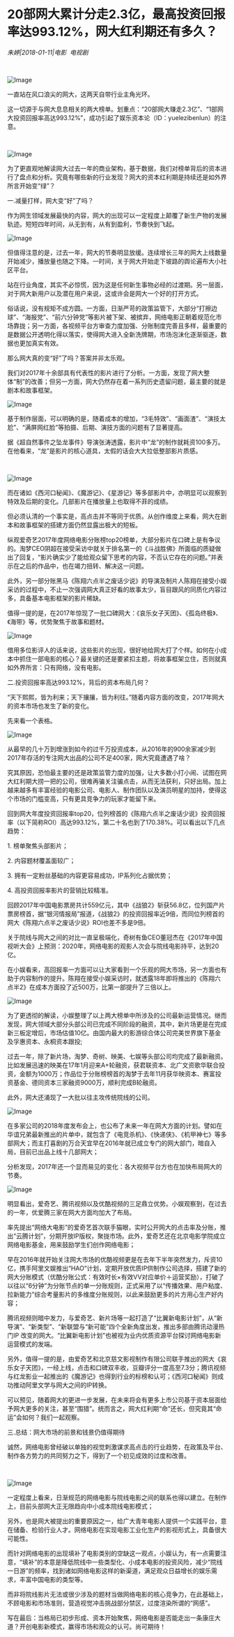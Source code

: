 # 20部网大累计分走2.3亿，最高投资回报率达993.12%，网大红利期还有多久？

*朱婷|2018-01-11|电影 
                                                电视剧*

﻿

![Image](http://si1.go2yd.com/get-image/0Js5Yw7c5rM)

一直站在风口浪尖的网大，这两天自带行业主角光环。

这一切源于与网大息息相关的两大榜单。划重点：“20部网大赚走2.3亿”、“1部网大投资回报率高达993.12%”，成功引起了娱乐资本论（ID：yuelezibenlun）的注意。

﻿﻿

![Image](http://si1.go2yd.com/get-image/0Js5YgzXPfc)

为了更直观地解读网大过去一年的商业架构，基于数据，我们对榜单背后的资本进行了盘点和分析。究竟有哪些新的行业发现？网大的资本红利期是持续还是如外界所言开始变“绿”？

一.减量打样，网大变“好”了吗？

作为网生领域发展最快的内容，网大的出现可以一定程度上颠覆了新生产物的发展轨迹。短短四年时间，从无到有，从有到盈利，节奏快到飞起。

![Image](http://si1.go2yd.com/get-image/0Js5YusUpGa)

但值得注意的是，过去一年，网大的节奏明显放缓。连续增长三年的网大上线数量开始减少，播放量也随之下降。一时间，关于网大开始走下坡路的舆论遍布大小社区平台。

站在行业角度，其实不必惊慌，因为这是任何新生事物必经的过渡期。另一层面，对于网大新用户以及潜在用户来说，这或许会是网大一个好的打开方式。

俗话说，没有规矩不成方圆。一方面，日渐严苛的政策监管下，大部分“打擦边球”、“海报党”、“前六分钟党”等影片被下架、被摈弃，网络电影正朝着规范化市场靠拢；另一方面，各视频平台方审查力度加强、分账制度完善且多样，最重要的是数据公开透明化得以落实，使得网大进入全新洗牌期，市场泡沫化逐渐驱逐，数据也更加真实有效。

那么网大真的变“好”了吗？答案并非太乐观。

我们对2017年十余部具有代表性的影片进行了分析。一方面，发现了网大整体“制”的改善；但另一方面，网大仍然存在着一系列历史遗留问题，最主要的就是剧本和故事框架。

![Image](http://si1.go2yd.com/get-image/0Js5YxwkEpU)

基于制作层面，可以明确的是，随着成本的增加，“3毛特效”、“画面渣”、“演技太尬”、“满屏网红脸”等拍摄、后期、演技方面的问题有了显著提高。

据《超自然事件之坠龙事件》导演张涛透露，影片中“龙”的制作就耗资100多万。在他看来，“龙”是影片的核心道具，太假的话会大大拉低整部影片质感。

﻿

![Image](http://si1.go2yd.com/get-image/0Js5YtKpoPY)

而在诸如《西河口秘闻》、《魔游记》、《星游记》等多部影片中，亦明显可以观察到特效及后期的变化。几部影片在播放量上也取得不菲的成绩。

但必须认清的一个事实是，高点击并不等同于优质。从创作维度上来看，网大在剧本和故事框架的搭建方面仍然显露出极大的短板。

纵观爱奇艺2017年度网络电影分账榜top20榜单，大部分影片在口碑上是有争议的。淘梦CEO阴超在接受采访中就关于排名第一的《斗战胜佛》所面临的质疑做出了回复，“影片确实少了能给观众留下思考的内容，不否认它存在的问题。”并表示在之后的作品中，也在竭力扭转、解决这一问题。

此外，另一部分账黑马《陈翔六点半之废话少说》的导演及制片人陈翔在接受小娱采访的过程中，不止一次强调网大真正好看的故事太少，盲目跟风的同质化内容过多，具备基本电影框架的影片稀缺。

值得一提的是，在2017年惊现了一批口碑网大：《哀乐女子天团》、《孤岛终极》、《海带》等，优势聚焦于故事和题材。

![Image](http://si1.go2yd.com/get-image/0Js5YpH3qzI)

借用多位影评人的话来说，这些影片的出现，很好地给网大打了个样。如何在小成本中抓住一部电影的核心？最关键的还是要紧扣主题，将故事框架立住，否则就真如外界所言：只有网络，没有电影。

二.投资回报率高达993.12%，背后的资本布局几何？

“天下熙熙，皆为利来；天下攘攘，皆为利往。”随着内容方面的改变，2017年网大的资本市场也发生了新的变化。

先来看一个表格。

![Image](http://si1.go2yd.com/get-image/0Js5YnsJtVw)

从最早的几十万到增涨到如今的过千万投资成本，从2016年的900余家减少到2017年存活的专注网大出品的公司不足400家，网大究竟遭遇了啥？

究其原因，恐怕最主要的还是政策监管力度的加强，让大多数小打小闹、试图在网大红利期大捞一把的公司，很难再骗关注骗点击，从而无法获利，只好出局。加上越来越多有丰富经验的电影公司、电影人、制作团队以及演员明星的加持，使得这个市场的门槛变高，只有更具竞争力的玩家才能留下来。

回到网大年度投资回报率top20，位列榜首的《陈翔六点半之废话少说》投资回报率（以下简称ROI）高达993.12%，第二十名也到了170.38%。可以看出以下几点趋势：

1. 榜单聚焦头部影片；

2. 内容题材覆盖面较广；

3. 拥有一定粉丝基础的内容更容易成功，IP系列化占据优势；

4. 高投资回报率影片的营销比较精准。

回顾2017年中国电影票房共计559亿元，其中《战狼2》斩获56.8亿，位列国产片票房榜首，据“银河情报局”报道，《战狼2》的投资回报率近9倍，而同位列榜首的网大《陈翔六点半之废话少说》ROI也差不多是9倍。

关于院线与网大之间的对比一直呈极端化，奇树有鱼CEO董冠杰在《2017年中国视听大会》上预测：2020年，网络电影的观影人次会与院线电影持平，达到20亿。

在小娱看来，高回报率一方面可以让大家看到一个乐观的网大市场，另一方面也有助于内容制作的提升。陈翔在接受小娱采访时，就透露18年即将推出的《陈翔六点半2》在成本方面投了近500万，比第一部提升了三倍以上。

![Image](http://si1.go2yd.com/get-image/0Js5YiX6Yhk)

为了更透彻的解读，小娱整理了以上两大榜单中所涉及的公司最新运营情况。继而发现，网大领域大部分头部公司已完成不同阶段的融资，其中，新片场更是在完成新三板定增后，市场估值10亿。由国内最大的影游综合体公司完美世界旗下基金及孚惠资本、永桐资本跟投;

过去一年，除了新片场，淘梦、奇树、映美、七娱等头部公司均完成了最新融资。比如发展迅速的映美在17年1月迎来A+轮融资，获君联资本、北广文资歌华联合投资，金额为1000万；作品位于分账榜榜首的淘梦于去年11月获华映资本、赛富投资基金、德同资本三家融资9000万，顺利完成B轮融资。

此外，网大还涌现了一大批以往主攻传统院线的公司。

![Image](http://si1.go2yd.com/get-image/0Js5Yk5K6a0)

在多家公司的2018年度发布会上，也公布了未来一年在网大方面的计划。譬如在华谊兄弟最新推出的片单中，就包含了《电竞杀机》、《快递侠》、《机甲神七》等多部网大；而主打喜剧的万合天宜早在2016年就已成立专门的网大部门，暗自入局，目前已出品上线十几部网大；

分析发现，2017年还一个显而易见的变化：各大视频平台方也在加快布局网大的节奏。

![Image](http://si1.go2yd.com/get-image/0Js5YlM2C6i)

明显看出，爱奇艺、腾讯视频以及优酷视频的三足鼎立优势。小娱观察到，在过去的一年，优爱腾三家在网大方面均加大了布局。

率先提出“网络大电影”的爱奇艺首次联手猫眼，实时公开网大的点击率及分账，推出“云腾计划”，分期开放IP版权，聚拢市场。此外，爱奇艺还在北京电影学院成立网络电影基金，用来鼓励学生们创作网络电影；

早在2016年就开始关注网大市场的优酷视频更是在去年下半年突然发力，斥资10亿，携手阿里文娱推出“HAO”计划，定期开放优质IP供制作公司选择，搭建了新的网大分账模式（优酷分账公式：有效时长×有效VV对应单价＋运营奖励），打破了以往以“6分钟”为分账节点的单一分账规则，正式采用了以“传播效果、用户粘度、拉新能力”综合考量影片的多维度分账规则，以此来鼓励更多的片方用心生产好内容；

腾讯视频则暗中发力，与爱奇艺、新片场等一起打造了“比翼新电影计划”，从“新导演”、“新类型”、“新联盟与“新可能”四个全新角度出发，推出多部由腾讯动漫热门IP 改变的网大。“比翼新电影计划”也被视为业内优质资源平台探讨网络电影新运营模式的发端。

另外，值得一提的是，由爱奇艺和北京慈文影视制作有限公司联手推出的网大《哀乐女子天团》，一经上线，点击和口碑双丰收，豆瓣评分一度高至7.3分；腾讯视频与红龙影业一起推出的《魔游记》也得到行业的标榜和认可；《西河口秘闻》则成功推动阿里文学与网大之间的IP转换。

可以预见，随着网大的更进一步发展，在未来将会有更多上市公司基于资本层面给予网大更多的关注，甚至“围猎”。统而言之，网大红利期“命”还长，但究竟其“命运”会如何？我们一起观察。

三.总结：网大市场的前景和钱景仍值得期待

诚然，网络电影曾经破以单独的视觉刺激谋求高点击的行业趋势，在政策及平台、制作各方势力的共同努力之下，得到了一个初见成效的过度和改善。

﻿

![Image](http://si1.go2yd.com/get-image/0Js5YmPOpF2)

一定程度上看来，日渐规范的网络电影与院线电影之间的联系也得以建立。在制作上，目前头部网大正无限趋向中小成本院线电影模式；

另外，也是网大被提出的重要原因之一，给广大青年电影人提供一个实践平台，意在储备、检验行业人才。网络电影在实现电影工业化生产的影视形式上，具备很大可能性。

而针对网络电影的出现填补了电影类别的空缺这一观点，小娱认为，有一点需要注意，“填补”的本意是降低院线中一些类型化、小成本电影的投资风险，减少“院线一日游”的频率，找到诸如网络电影这样的新渠道，满足观众日益增长的娱乐需求，丰富中国电影的类型等。

而非将院线影片无法或很少涉及的题材当做网络电影的核心竞争力，在此基础上，不顾电影和市场准则，营造视觉冲击挑战部分禁区，过度渲染所谓的“网感”。

写在最后：当格局已初步形成、资本开始聚焦，网络电影是否能走出一条康庄大道？开创电影新模式，赢得市场和观众的认可。尚可期待！

